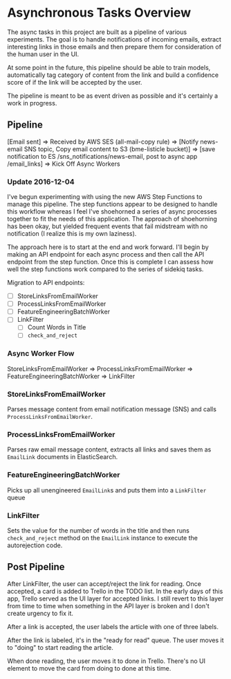 # Asynchronous Tasks Overview

The async tasks in this project are built as a pipeline of various
experiments. The goal is to handle notifications of incoming emails,
extract interesting links in those emails and then prepare them for
consideration of the human user in the UI.

At some point in the future, this pipeline should be able to train
models, automatically tag category of content from the link and build a
confidence score of if the link will be accepted by the user.

The pipeline is meant to be as event driven as possible and it's
certainly a work in progress.

## Pipeline

[Email sent] => Received by AWS SES (all-mail-copy rule) =>
[Notify news-email SNS topic, Copy email content to S3 (bme-listicle bucket)] =>
[save notification to ES /sns_notifications/news-email,
 post to async app /email_links] => Kick Off Async Workers

### Update 2016-12-04

I've begun experimenting with using the new AWS Step Functions to
manage this pipeline. The step functions appear to be designed to handle
this workflow whereas I feel I've shoehorned a series of async processes
together to fit the needs of this application. The approach of
shoehorning has been okay, but yielded frequent events that fail
midstream with no notification (I realize this is my own laziness).

The approach here is to start at the end and work forward. I'll begin by
making an API endpoint for each async process and then call the API
endpoint from the step function. Once this is complete I can assess how
well the step functions work compared to the series of sidekiq
tasks.

Migration to API endpoints:

+ [ ] StoreLinksFromEmailWorker
+ [ ] ProcessLinksFromEmailWorker
+ [ ] FeatureEngineeringBatchWorker
+ [ ] LinkFilter
  + [ ] Count Words in Title
  + [ ] `check_and_reject`

### Async Worker Flow

StoreLinksFromEmailWorker => ProcessLinksFromEmailWorker => FeatureEngineeringBatchWorker =>
LinkFilter

### StoreLinksFromEmailWorker

Parses message content from email notification message (SNS) and calls
`ProcessLinksFromEmailWorker`.

### ProcessLinksFromEmailWorker

Parses raw email message content, extracts all links and saves them as
`EmailLink` documents in ElasticSearch.

### FeatureEngineeringBatchWorker

Picks up all unengineered `EmailLink`s and puts them into a `LinkFilter`
queue

### LinkFilter

Sets the value for the number of words in the title and then runs
`check_and_reject` method on the `EmailLink` instance to execute the
autorejection code.

## Post Pipeline

After LinkFilter, the user can accept/reject the link for reading. Once
accepted, a card is added to Trello in the TODO list. In the early days
of this app, Trello served as the UI layer for accepted links. I still
revert to this layer from time to time when something in the API layer
is broken and I don't create urgency to fix it.

After a link is accepted, the user labels the article with one of three
labels.

After the link is labeled, it's in the "ready for read" queue. The user
moves it to "doing" to start reading the article.

When done reading, the user moves it to done in Trello. There's no UI
element to move the card from doing to done at this time.
